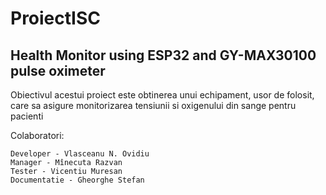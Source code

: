 # ProiectISC
## Health Monitor using ESP32 and GY-MAX30100 pulse oximeter

  Obiectivul acestui proiect este obtinerea unui echipament, usor de folosit, care sa asigure monitorizarea tensiunii si oxigenului din sange pentru pacienti<br>



Colaboratori: <br>

    Developer - Vlasceanu N. Ovidiu 
    Manager - Mînecuta Razvan 
    Tester - Vicentiu Muresan 
    Documentatie - Gheorghe Stefan  
              
